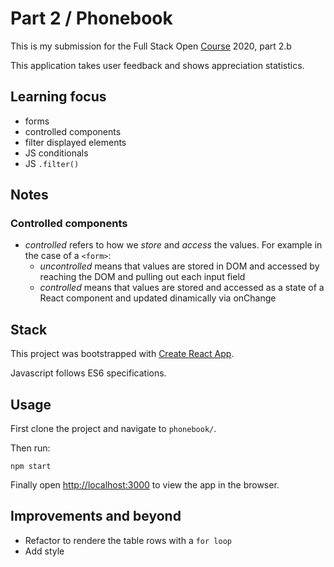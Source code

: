 # Part 2 / Phonebook

This is my submission for the Full Stack Open [Course](https://fullstackopen.com/en) 2020, part 2.b

This application takes user feedback and shows appreciation statistics.

## Learning focus

- forms
- controlled components
- filter displayed elements
- JS conditionals
- JS `.filter()`

## Notes

### Controlled components
- *controlled* refers to how we *store* and *access* the values. For example in the case of a `<form>`:
  - *uncontrolled* means that values are stored in DOM and accessed by reaching the DOM and pulling out each input field
  - *controlled* means that values are stored and accessed as a state of a React component and updated dinamically via onChange

## Stack

This project was bootstrapped with [Create React App](https://github.com/facebook/create-react-app).

Javascript follows ES6 specifications.

## Usage

First clone the project and navigate to ``phonebook/``.

Then run:

`npm start`

Finally open [http://localhost:3000](http://localhost:3000) to view the app in the browser.


## Improvements and beyond

- Refactor to rendere the table rows with a ``for loop``
- Add style